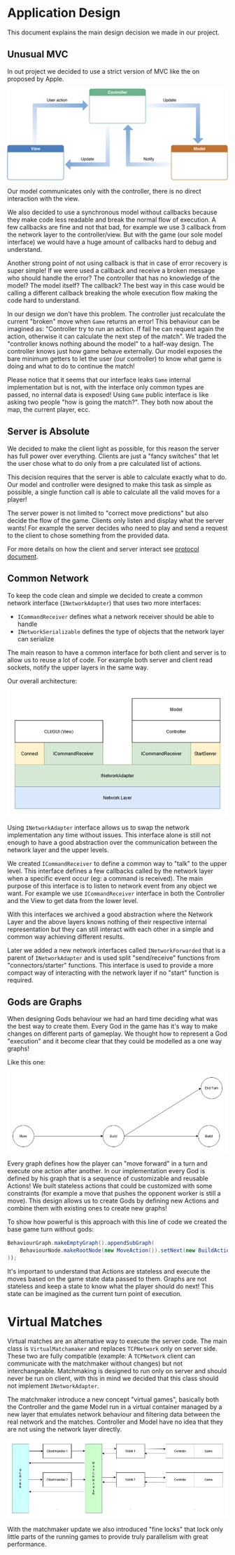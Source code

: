 # Application Design

This document explains the main design decision we made in our project.

## Unusual MVC

In out project we decided to use a strict version of MVC like the on proposed by Apple.

![Apple MVC](img/mvc.png)

Our model communicates only with the controller, there is no direct interaction with the view.

We also decided to use a synchronous model without callbacks because they make code less readable and break the normal flow of execution.
A few callbacks are fine and not that bad, for example we use 3 callback from the network layer to the controller/view.
But with the game (our sole model interface) we would have a huge amount of callbacks hard to debug and understand.

Another strong point of not using callback is that in case of error recovery is super simple!
If we were used a callback and receive a broken message who should handle the error?
The controller that has no knowledge of the model? The model itself? The callback? 
The best way in this case would be calling a different callback breaking the whole execution flow making the code hard to understand.

In our design we don't have this problem. The controller just recalculate the current "broken" move when `Game` returns an error!
This behaviour can be imagined as: "Controller try to run an action. If fail he can request again the action, otherwise it can calculate the next step of the match".
We traded the "controller knows nothing abound the model" to a half-way design. The controller knows just how game behave externally. 
Our model exposes the bare minimum getters to let the user (our controller) to know what game is doing and what to do to continue the match!

Please notice that it seems that our interface leaks `Game` internal implementation but is not, with the interface only common types are passed, no internal data is exposed!
Using `Game` public interface is like asking two people "how is going the match?". They both now about the map, the current player, ecc.

## Server is Absolute

We decided to make the client light as possible, for this reason the server has full power over everything. 
Clients are just a "fancy switches" that let the user chose what to do only from a pre calculated list of actions.

This decision requires that the server is able to calculate exactly what to do. Our model and controller were designed to make this task as simple as possible, a single function call is able to calculate all the valid moves for a player!

The server power is not limited to "correct move predictions" but also decide the flow of the game. Clients only listen and display what the server wants!
For example the server decides who need to play and send a request to the client to chose something from the provided data.

For more details on how the client and server interact see [protocol document](protocol.md).

## Common Network

To keep the code clean and simple we decided to create a common network interface (`INetworkAdapter`) that uses two more interfaces: 
- `ICommandReceiver` defines what a network receiver should be able to handle
- `INetworkSerializable` defines the type of objects that the network layer can serialize

The main reason to have a common interface for both client and server is to allow us to reuse a lot of code.
For example both server and client read sockets, notify the upper layers in the same way.

Our overall architecture:

![Network Architecture](img/network.png)

Using `INetworkAdapter` interface allows us to swap the network implementation any time without issues.
This interface alone is still not enough to have a good abstraction over the communication between the network layer and the upper levels.

We created `ICommandReceiver` to define a common way to "talk" to the upper level.
This interface defines a few callbacks called by the network layer when a specific event occur (eg: a command is received).
The main purpose of this interface is to listen to network event from any object we want. For example we use `ICommandReceiver` interface in both the Controller and the View to get data from the lower level.


With this interfaces we archived a good abstraction where the Network Layer and the above layers knows nothing of their respective internal representation but they can still interact with each other in a simple and common way achieving different results.

Later we added a new network interfaces called `INetworkForwarded` that is a parent of `INetworkAdapter` and is used split "send/receive" functions from "connectors/starter" functions.
This interface is used to provide a more compact way of interacting with the network layer if no "start" function is required.

## Gods are Graphs

When designing Gods behaviour we had an hard time deciding what was the best way to create them.
Every God in the game has it's way to make changes on different parts of gameplay.
We thought how to represent a God "execution" and it become clear that they could be modelled as a one way graphs!

Like this one:

![God Example](img/graph.png)

Every graph defines how the player can "move forward" in a turn and execute one action after another.
In our implementation every God is defined by his graph that is a sequence of customizable and reusable Actions!
We built stateless actions that could be customized with some constraints (for example a move that pushes the opponent worker is still a move).
This design allows us to create Gods by defining new Actions and combine them with existing ones to create new graphs!

To show how powerful is this approach with this line of code we created the base game turn without gods:
```java 
BehaviourGraph.makeEmptyGraph().appendSubGraph(
    BehaviourNode.makeRootNode(new MoveAction()).setNext(new BuildAction()).getRoot()
));
```

It's important to understand that Actions are stateless and execute the moves based on the game state data passed to them. 
Graphs are not stateless and keep a state to know what the player should do next! This state can be imagined as the current turn point of execution.

# Virtual Matches

Virtual matches are an alternative way to execute the server code. The main class is `VirtualMatchamaker` and replaces `TCPNetwork` only on server side. These two are fully compatible (example: A `TCPNetwork` client can communicate with the matchmaker without changes) but not interchangeable.
Matchmaking is designed to run only on server and should never be run on client, with this in mind we decided that this class should not implement `INetworkAdapter`.

The matchmaker introduce a new concept "virtual games", basically both the Controller and the game Model run in a virtual container managed by a new layer that emulates network behaviour and filtering data between the real network and the matches.
Controller and Model have no idea that they are not using the network layer directly.

![Virtual Matches](img/VirtualMatches.png)

With the matchmaker update we also introduced "fine locks" that lock only little parts of the running games to provide truly parallelism with great performance. 